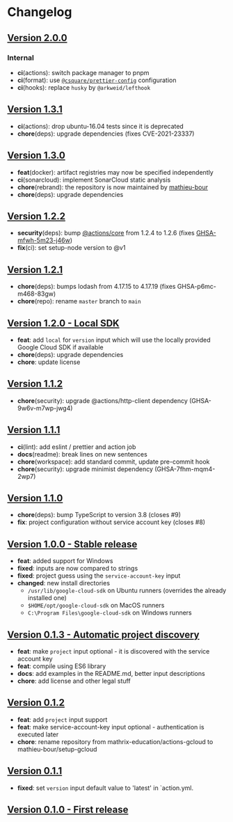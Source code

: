 # Changelog

## [Version 2.0.0](https://github.com/mathieu-bour/setup-gcloud/releases/tag/2.0.0)

### Internal

- **ci**(actions): switch package manager to pnpm
- **ci**(format): use [`@csquare/prettier-config`](https://www.npmjs.com/package/@csquare/prettier-config) configuration
- **ci**(hooks): replace `husky` by `@arkweid/lefthook`

## [Version 1.3.1](https://github.com/mathieu-bour/setup-gcloud/releases/tag/1.3.1)
- **ci**(actions): drop ubuntu-16.04 tests since it is deprecated
- **chore**(deps): upgrade dependencies (fixes CVE-2021-23337)

## [Version 1.3.0](https://github.com/mathieu-bour/setup-gcloud/releases/tag/1.3.0)
- **feat**(docker): artifact registries may now be specified independently
- **ci**(sonarcloud): implement SonarCloud static analysis
- **chore**(rebrand): the repository is now maintained by [mathieu-bour](https://github.com/mathieu-bour)
- **chore**(deps): upgrade dependencies

## [Version 1.2.2](https://github.com/mathieu-bour/setup-gcloud/releases/tag/1.2.2)
- **security**(deps): bump [@actions/core](https://github.com/actions/toolkit/tree/main/packages/core) from 1.2.4 to 1.2.6 (fixes [GHSA-mfwh-5m23-j46w](https://github.com/actions/toolkit/security/advisories/GHSA-mfwh-5m23-j46w))
- **fix**(ci): set setup-node version to @v1

## [Version 1.2.1](https://github.com/mathieu-bour/setup-gcloud/releases/tag/1.2.1)
- **chore**(deps): bumps lodash from 4.17.15 to 4.17.19 (fixes GHSA-p6mc-m468-83gw)
- **chore**(repo): rename `master` branch to `main`

## [Version 1.2.0 - Local SDK](https://github.com/mathieu-bour/setup-gcloud/releases/tag/1.2.0)
- **feat**: add `local` for `version` input which will use the locally provided Google Cloud SDK if available
- **chore**(deps): upgrade dependencies
- **chore**: update license

## [Version 1.1.2](https://github.com/mathieu-bour/setup-gcloud/releases/tag/1.1.2)
- **chore**(security): upgrade @actions/http-client dependency (GHSA-9w6v-m7wp-jwg4)

## [Version 1.1.1](https://github.com/mathieu-bour/setup-gcloud/releases/tag/1.1.1)
- **ci**(lint): add eslint / prettier and action job
- **docs**(readme): break lines on new sentences
- **chore**(workspace): add standard commit, update pre-commit hook
- **chore**(security): upgrade minimist dependency (GHSA-7fhm-mqm4-2wp7)

## [Version 1.1.0](https://github.com/mathieu-bour/setup-gcloud/releases/tag/1.1.0)
- **chore**(deps): bump TypeScript to version 3.8 (closes #9)
- **fix**: project configuration without service account key (closes #8)

## [Version 1.0.0 - Stable release](https://github.com/mathieu-bour/setup-gcloud/releases/tag/1.0.0)
- **feat**: added support for Windows
- **fixed**: inputs are now compared to strings
- **fixed**: project guess using the `service-account-key` input
- **changed**: new install directories
    - `/usr/lib/google-cloud-sdk` on Ubuntu runners (overrides the already installed one)
    - `$HOME/opt/google-cloud-sdk` on MacOS runners
    - `C:\Program Files\google-cloud-sdk` on Windows runners

## [Version 0.1.3 - Automatic project discovery](https://github.com/mathieu-bour/setup-gcloud/releases/tag/0.1.3)
- **feat**: make `project` input optional - it is discovered with the service account key
- **feat**: compile using ES6 library
- **docs**: add examples in the README.md, better input descriptions
- **chore**: add license and other legal stuff

## [Version 0.1.2](https://github.com/mathieu-bour/setup-gcloud/releases/tag/0.1.2)
- **feat**: add `project` input support
- **feat**: make service-account-key input optional - authentication is executed later
- **chore**: rename repository from mathrix-education/actions-gcloud to mathieu-bour/setup-gcloud

## [Version 0.1.1](https://github.com/mathieu-bour/setup-gcloud/releases/tag/0.1.1)
- **fixed**: set `version` input default value to 'latest' in `action.yml.

## [Version 0.1.0 - First release](https://github.com/mathieu-bour/setup-gcloud/releases/tag/0.1.0)
